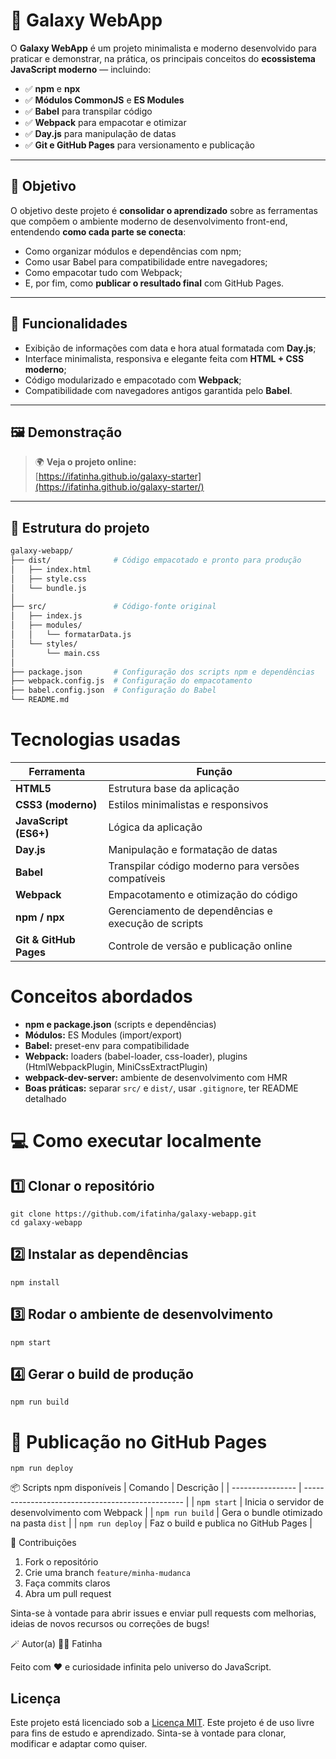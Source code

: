 # 🌌 Galaxy WebApp

O **Galaxy WebApp** é um projeto minimalista e moderno desenvolvido para praticar e demonstrar, na prática, os principais conceitos do **ecossistema JavaScript moderno** — incluindo:

- ✅ **npm** e **npx**
- ✅ **Módulos CommonJS** e **ES Modules**
- ✅ **Babel** para transpilar código
- ✅ **Webpack** para empacotar e otimizar
- ✅ **Day.js** para manipulação de datas
- ✅ **Git e GitHub Pages** para versionamento e publicação

---

## 🎯 Objetivo

O objetivo deste projeto é **consolidar o aprendizado** sobre as ferramentas que compõem o ambiente moderno de desenvolvimento front-end, entendendo **como cada parte se conecta**:

- Como organizar módulos e dependências com npm;
- Como usar Babel para compatibilidade entre navegadores;
- Como empacotar tudo com Webpack;
- E, por fim, como **publicar o resultado final** com GitHub Pages.

---

## 🧩 Funcionalidades

- Exibição de informações com data e hora atual formatada com **Day.js**;
- Interface minimalista, responsiva e elegante feita com **HTML + CSS moderno**;
- Código modularizado e empacotado com **Webpack**;
- Compatibilidade com navegadores antigos garantida pelo **Babel**.

---

## 🖼️ Demonstração

> 🌍 **Veja o projeto online:**  
> [https://ifatinha.github.io/galaxy-starter](https://ifatinha.github.io/galaxy-starter/)

---

## 🧱 Estrutura do projeto

```bash
galaxy-webapp/
├── dist/              # Código empacotado e pronto para produção
│   ├── index.html
│   ├── style.css
│   └── bundle.js
│
├── src/               # Código-fonte original
│   ├── index.js
│   ├── modules/
│   │   └── formatarData.js
│   └── styles/
│       └── main.css
│
├── package.json       # Configuração dos scripts npm e dependências
├── webpack.config.js  # Configuração do empacotamento
├── babel.config.json  # Configuração do Babel
└── README.md
```

# Tecnologias usadas

| Ferramenta             | Função                                              |
| ---------------------- | --------------------------------------------------- |
| **HTML5**              | Estrutura base da aplicação                         |
| **CSS3 (moderno)**     | Estilos minimalistas e responsivos                  |
| **JavaScript (ES6+)**  | Lógica da aplicação                                 |
| **Day.js**             | Manipulação e formatação de datas                   |
| **Babel**              | Transpilar código moderno para versões compatíveis  |
| **Webpack**            | Empacotamento e otimização do código                |
| **npm / npx**          | Gerenciamento de dependências e execução de scripts |
| **Git & GitHub Pages** | Controle de versão e publicação online              |

# Conceitos abordados

- **npm e package.json** (scripts e dependências)
- **Módulos:** ES Modules (import/export)
- **Babel:** preset-env para compatibilidade
- **Webpack:** loaders (babel-loader, css-loader), plugins (HtmlWebpackPlugin, MiniCssExtractPlugin)
- **webpack-dev-server:** ambiente de desenvolvimento com HMR
- **Boas práticas:** separar `src/` e `dist/`, usar `.gitignore`, ter README detalhado

# 💻 Como executar localmente

## 1️⃣ Clonar o repositório

```
git clone https://github.com/ifatinha/galaxy-webapp.git
cd galaxy-webapp
```

## 2️⃣ Instalar as dependências

```
npm install
```

## 3️⃣ Rodar o ambiente de desenvolvimento

```
npm start
```

## 4️⃣ Gerar o build de produção

```
npm run build
```

# 🚀 Publicação no GitHub Pages

```
npm run deploy
```

📦 Scripts npm disponíveis
| Comando | Descrição |
| ---------------- | ------------------------------------------------ |
| `npm start` | Inicia o servidor de desenvolvimento com Webpack |
| `npm run build` | Gera o bundle otimizado na pasta `dist` |
| `npm run deploy` | Faz o build e publica no GitHub Pages |

🤝 Contribuições

1. Fork o repositório
2. Crie uma branch `feature/minha-mudanca`
3. Faça commits claros
4. Abra um pull request

Sinta-se à vontade para abrir issues e enviar pull requests com melhorias, ideias de novos recursos ou correções de bugs!

🪄 Autor(a)
👩‍💻 Fatinha

Feito com ❤️ e curiosidade infinita pelo universo do JavaScript.

## Licença

Este projeto está licenciado sob a [Licença MIT](./LICENSE).
Este projeto é de uso livre para fins de estudo e aprendizado.
Sinta-se à vontade para clonar, modificar e adaptar como quiser.
